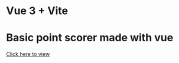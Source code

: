 # Vue 3 + Vite

# Basic point scorer made with vue

[Click here to view](https://witty-cliff-07d6bf010.2.azurestaticapps.net)
